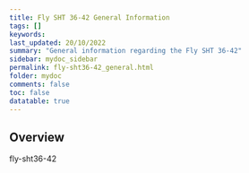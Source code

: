 ```yaml
---
title: Fly SHT 36-42 General Information
tags: []
keywords: 
last_updated: 20/10/2022
summary: "General information regarding the Fly SHT 36-42"
sidebar: mydoc_sidebar
permalink: fly-sht36-42_general.html
folder: mydoc
comments: false
toc: false
datatable: true
---
```

## Overview 
fly-sht36-42